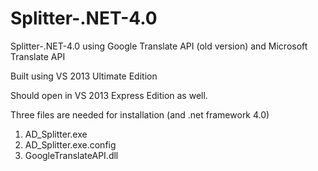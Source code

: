 Splitter-.NET-4.0
=================

Splitter-.NET-4.0 using Google Translate API (old version) and Microsoft Translate API

Built using VS 2013 Ultimate Edition

Should open in VS 2013 Express Edition as well.


Three files are needed for installation (and .net framework 4.0)
1. AD_Splitter.exe
2. AD_Splitter.exe.config
3. GoogleTranslateAPI.dll
